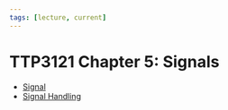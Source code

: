 ```yaml
---
tags: [lecture, current]
---
```


# TTP3121 Chapter 5: Signals

- [Signal](202211022108.md)
- [Signal Handling](202211022139.md)
